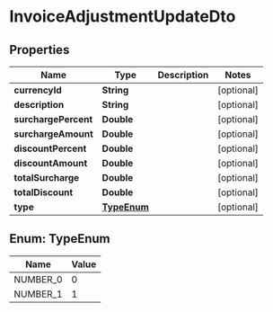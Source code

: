 

# InvoiceAdjustmentUpdateDto


## Properties

| Name | Type | Description | Notes |
|------------ | ------------- | ------------- | -------------|
|**currencyId** | **String** |  |  [optional] |
|**description** | **String** |  |  [optional] |
|**surchargePercent** | **Double** |  |  [optional] |
|**surchargeAmount** | **Double** |  |  [optional] |
|**discountPercent** | **Double** |  |  [optional] |
|**discountAmount** | **Double** |  |  [optional] |
|**totalSurcharge** | **Double** |  |  [optional] |
|**totalDiscount** | **Double** |  |  [optional] |
|**type** | [**TypeEnum**](#TypeEnum) |  |  [optional] |



## Enum: TypeEnum

| Name | Value |
|---- | -----|
| NUMBER_0 | 0 |
| NUMBER_1 | 1 |




